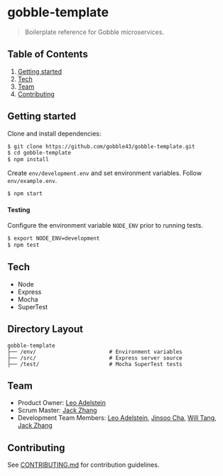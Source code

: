 # gobble-template
> Boilerplate reference for Gobble microservices.

## Table of Contents
1. [Getting started](#getting-started)
2. [Tech](#tech)
3. [Team](#team)
4. [Contributing](#contributing)

## Getting started

Clone and install dependencies:
```sh
$ git clone https://github.com/gobble43/gobble-template.git
$ cd gobble-template
$ npm install
```
Create `env/development.env` and set environment variables. Follow `env/example.env`.

```sh
$ npm start
```

#### Testing

Configure the environment variable `NODE_ENV` prior to running tests.

 ```sh
$ export NODE_ENV=development
$ npm test
```

## Tech
 - Node
 - Express
 - Mocha
 - SuperTest

## Directory Layout
```
gobble-template
├── /env/                       # Environment variables
├── /src/                       # Express server source
├── /test/                      # Mocha SuperTest tests
```

## Team
  - Product Owner:            [Leo Adelstein](https://github.com/leoadelstein)
  - Scrum Master:             [Jack Zhang](https://github.com/jackrzhang)
  - Development Team Members: [Leo Adelstein](https://github.com/leoadelstein), [Jinsoo Cha](https://github.com/jinsoocha), [Will Tang](https://github.com/willwtang/shortly-deploy), [Jack Zhang](https://github.com/jackrzhang)

## Contributing
See [CONTRIBUTING.md](https://github.com/gobble43/docs/blob/master/STYLE-GUIDE.md) for contribution guidelines.
